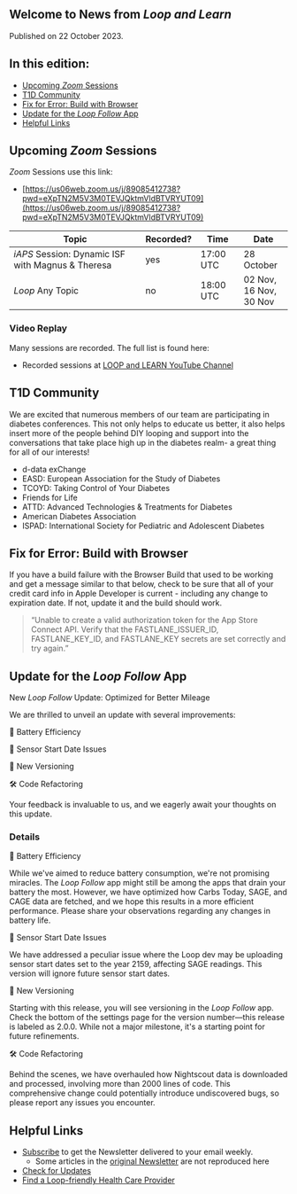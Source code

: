 ## Welcome to News from&nbsp;_<span translate="no">Loop and Learn</span>_

Published on 22 October 2023.

## In this edition:

* [Upcoming *Zoom* Sessions](#upcoming-zoom-sessions)
* [T1D Community](#t1d-community)
* [Fix for Error: Build with Browser](#fix-for-error-build-with-browser)
* [Update for the *Loop Follow* App](#update-for-the-loop-follow-app)
* [Helpful Links](#helpful-links)

## Upcoming *Zoom* Sessions

*Zoom* Sessions use this link:

* [https://us06web.zoom.us/j/89085412738?pwd=eXpTN2M5V3M0TEVJQktmVldBTVRYUT09](https://us06web.zoom.us/j/89085412738?pwd=eXpTN2M5V3M0TEVJQktmVldBTVRYUT09)

| Topic | Recorded? | Time | Date |
| - | - | - | - |
| _<span translate="no">iAPS</span>_&nbsp;Session: Dynamic ISF with Magnus & Theresa | yes | 17:00 UTC | 28 October |
| _<span translate="no">Loop</span>_&nbsp;Any Topic | no | 18:00 UTC | 02 Nov,<br>16 Nov,<br>30 Nov |

### Video Replay

Many sessions are recorded. The full list is found here:

* Recorded sessions at&nbsp;[<span translate="no">LOOP and LEARN</span>&nbsp;YouTube Channel](https://www.youtube.com/c/loopandlearn)

## T1D Community

We are excited that numerous members of our team are participating in diabetes conferences. This not only helps to educate us better, it also helps insert more of the people behind DIY looping and support into the conversations that take place high up in the diabetes realm- a great thing for all of our interests!

* d-data exChange
* EASD: European Association for the Study of Diabetes
* TCOYD: Taking Control of Your Diabetes
* Friends for Life
* ATTD: Advanced Technologies & Treatments for Diabetes
* American Diabetes Association
* ISPAD: International Society for Pediatric and Adolescent Diabetes

## Fix for Error: Build with Browser

If you have a build failure with the Browser Build that used to be working and get a message similar to that below, check to be sure that all of your credit card info in Apple Developer is current - including any change to expiration date. If not, update it and the build should work.

> “Unable to create a valid authorization token for the App Store Connect API. Verify that the FASTLANE_ISSUER_ID, FASTLANE_KEY_ID, and FASTLANE_KEY secrets are set correctly and try again.”

## Update for the *Loop Follow* App

New *Loop Follow* Update: Optimized for Better Mileage

We are thrilled to unveil an update with several improvements:

🔋 Battery Efficiency

📆 Sensor Start Date Issues

🔢 New Versioning

🛠️ Code Refactoring

Your feedback is invaluable to us, and we eagerly await your thoughts on this update.

### Details

🔋 Battery Efficiency

While we've aimed to reduce battery consumption, we're not promising miracles. The *Loop Follow* app might still be among the apps that drain your battery the most. However, we have optimized how Carbs Today, SAGE, and CAGE data are fetched, and we hope this results in a more efficient performance. Please share your observations regarding any changes in battery life.

📆 Sensor Start Date Issues

We have addressed a peculiar issue where the Loop dev may be uploading sensor start dates set to the year 2159, affecting SAGE readings. This version will ignore future sensor start dates.

🔢 New Versioning

Starting with this release, you will see versioning in the *Loop Follow* app. Check the bottom of the settings page for the version number—this release is labeled as 2.0.0. While not a major milestone, it's a starting point for future refinements.

🛠️ Code Refactoring

Behind the scenes, we have overhauled how Nightscout data is downloaded and processed, involving more than 2000 lines of code. This comprehensive change could potentially introduce undiscovered bugs, so please report any issues you encounter.

## Helpful Links

* [Subscribe](https://www.loopandlearn.org/newsletter-signup/) to get the Newsletter delivered to your email weekly.
    * Some articles in the [original Newsletter](https://www.loopandlearn.org/2022/10/19/loop-and-learn-newsletter/) are not reproduced here
* [Check for Updates](https://www.loopandlearn.org/version-updates/)
* [Find a&nbsp;<span translate="no">Loop</span>-friendly Health Care Provider](https://www.loopandlearn.org/hcp-recommendations/)

